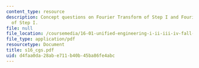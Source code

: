 ```yaml
---
content_type: resource
description: Concept questions on Fourier Transform of Step I and Fourier Transform
  of Step I.
file: null
file_location: /coursemedia/16-01-unified-engineering-i-ii-iii-iv-fall-2005-spring-2006/d4faa0da28abe711b40b45ba86fe4abc_s16_cgs.pdf
file_type: application/pdf
resourcetype: Document
title: s16_cgs.pdf
uid: d4faa0da-28ab-e711-b40b-45ba86fe4abc
---
```

